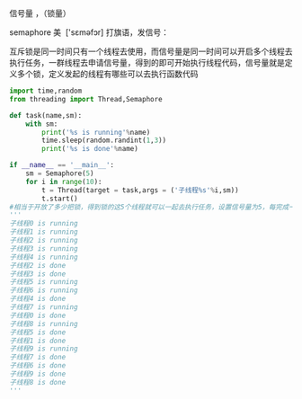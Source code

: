 信号量 ，（锁量）

semaphore 美  ['sɛməfɔr] 打旗语，发信号：

互斥锁是同一时间只有一个线程去使用，而信号量是同一时间可以开启多个线程去执行任务，一群线程去申请信号量，得到的即可开始执行线程代码，信号量就是定义多个锁，定义发起的线程有哪些可以去执行函数代码

```python
import time,random
from threading import Thread,Semaphore

def task(name,sm):
    with sm:
        print('%s is running'%name)
        time.sleep(random.randint(1,3))
        print('%s is done'%name)

if __name__ == '__main__':
    sm = Semaphore(5)
    for i in range(10):
        t = Thread(target = task,args = ('子线程%s'%i,sm))
        t.start()
#相当于开放了多少把锁，得到锁的这5个线程就可以一起去执行任务，设置信号量为5，每完成一个或多个线程代码，其他子线程就会去申请信号量锁，去执行工作代码
'''
子线程0 is running
子线程1 is running
子线程2 is running
子线程3 is running
子线程4 is running
子线程2 is done
子线程3 is done
子线程5 is running
子线程6 is running
子线程4 is done
子线程7 is running
子线程0 is done
子线程8 is running
子线程5 is done
子线程1 is done
子线程9 is running
子线程7 is done
子线程6 is done
子线程9 is done
子线程8 is done
'''
```

